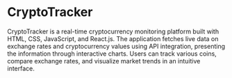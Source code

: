 # CryptoTracker

CryptoTracker is a real-time cryptocurrency monitoring platform built with HTML, CSS, JavaScript, and React.js. The application fetches live data on exchange rates and cryptocurrency values using API integration, presenting the information through interactive charts. Users can track various coins, compare exchange rates, and visualize market trends in an intuitive interface.


